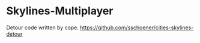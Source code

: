 # Skylines-Multiplayer


Detour code written by cope. https://github.com/sschoener/cities-skylines-detour

